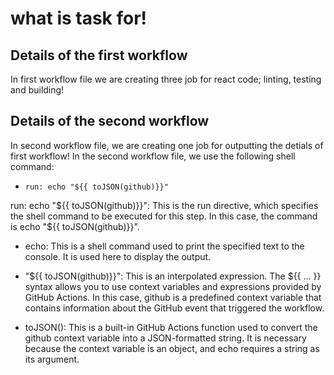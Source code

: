 # what is task for!

## Details of the first workflow

In first workflow file we are creating three job for react code; linting, testing and building!

## Details of the second workflow

In second workflow file, we are creating one job for outputting the detials of first workflow! 
In the second workflow file, we use the following shell command:

- `run: echo "${{ toJSON(github)}}"`

run: echo "${{ toJSON(github)}}": This is the run directive, which specifies the shell command to be executed for this step. In this case, the command is echo "${{ toJSON(github)}}".

* echo: This is a shell command used to print the specified text to the console. It is used here to display the output.

* "${{ toJSON(github)}}": This is an interpolated expression. The ${{ ... }} syntax allows you to use context variables and expressions provided by GitHub Actions. In this case, github is a predefined context variable that contains information about the GitHub event that triggered the workflow.

* toJSON(): This is a built-in GitHub Actions function used to convert the github context variable into a JSON-formatted string. It is necessary because the context variable is an object, and echo requires a string as its argument.